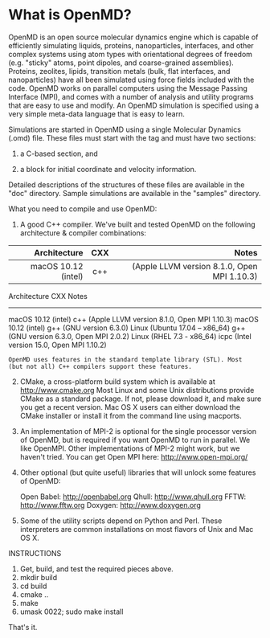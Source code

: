 # What is OpenMD?

OpenMD is an open source molecular dynamics engine which is capable of
efficiently simulating liquids, proteins, nanoparticles, interfaces,
and other complex systems using atom types with orientational degrees
of freedom (e.g. "sticky" atoms, point dipoles, and coarse-grained
assemblies). Proteins, zeolites, lipids, transition metals (bulk, flat
interfaces, and nanoparticles) have all been simulated using force
fields included with the code. OpenMD works on parallel computers
using the Message Passing Interface (MPI), and comes with a number of
analysis and utility programs that are easy to use and modify. An
OpenMD simulation is specified using a very simple meta-data language
that is easy to learn.

Simulations are started in OpenMD using a single Molecular Dynamics (.omd)
file.  These files must start with the <OpenMD> tag and must have two sections:

  1) a C-based <MetaData> section, and 

  2) a <Snapshot> block for initial coordinate and velocity information.

Detailed descriptions of the structures of these files are available
in the "doc" directory.  Sample simulations are available in the
"samples" directory.

What you need to compile and use OpenMD:

 1) A good C++ compiler.  We've built and tested OpenMD on the
    following architecture & compiler combinations:

 Architecture           | CXX            | Notes   
 --------------: | :--------: | ------: 
macOS 10.12 (intel) | c++ | (Apple LLVM version 8.1.0, Open MPI 1.10.3)



  Architecture                  CXX  Notes
  -------------------------     ---- ----------------------
  macOS 10.12 (intel)           c++  (Apple LLVM version 8.1.0, Open MPI 1.10.3)
  macOS 10.12 (intel)           g++  (GNU version 6.3.0)
  Linux (Ubuntu 17.04 – x86_64) g++  (GNU version 6.3.0, Open MPI 2.0.2)
  Linux (RHEL 7.3 - x86_64)     icpc (Intel version 15.0, Open MPI 1.10.2)

    OpenMD uses features in the standard template library (STL). Most
    (but not all) C++ compilers support these features.

 2) CMake, a cross-platform build system which is available at
    http://www.cmake.org    Most Linux and some Unix distributions
    provide CMake as a standard package. If not, please download it,
    and make sure you get a recent version. Mac OS X users can either
    download the CMake installer or install it from the command line
    using macports.

 3) An implementation of MPI-2 is optional for the single processor
    version of OpenMD, but is required if you want OpenMD to run in
    parallel. We like OpenMPI. Other implementations of MPI-2 might
    work, but we haven't tried.  You can get Open MPI here:
    http://www.open-mpi.org/

 4) Other optional (but quite useful) libraries that will unlock some
    features of OpenMD:

      Open Babel:  http://openbabel.org
      Qhull:       http://www.qhull.org
      FFTW:        http://www.fftw.org
      Doxygen:     http://www.doxygen.org

 5) Some of the utility scripts depend on Python and Perl.  These
    interpreters are common installations on most flavors of Unix and
    Mac OS X.

INSTRUCTIONS

 1) Get, build, and test the required pieces above.
 2) mkdir build
 3) cd build
 4) cmake ..
 5) make
 6) umask 0022; sudo make install

That's it.
